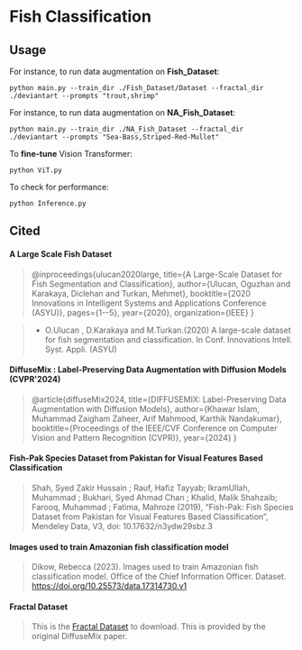 # Fish Classification 
## Usage

For instance, to run data augmentation on **Fish_Dataset**: 
```
python main.py --train_dir ./Fish_Dataset/Dataset --fractal_dir ./deviantart --prompts "trout,shrimp"
```

For instance, to run data augmentation on **NA_Fish_Dataset**: 
```
python main.py --train_dir ./NA_Fish_Dataset --fractal_dir ./deviantart --prompts "Sea-Bass,Striped-Red-Mullet"
```

To **fine-tune** Vision Transformer:
```
python ViT.py
```

To check for performance:
```
python Inference.py
```

## Cited
#### A Large Scale Fish Dataset
> @inproceedings{ulucan2020large,
> title={A Large-Scale Dataset for Fish Segmentation and Classification},
> author={Ulucan, Oguzhan and Karakaya, Diclehan and Turkan, Mehmet},
> booktitle={2020 Innovations in Intelligent Systems and Applications Conference (ASYU)},
> pages={1--5},
> year={2020},
> organization={IEEE}
> }

> * O.Ulucan , D.Karakaya and M.Turkan.(2020) A large-scale dataset for fish segmentation and classification.
> In Conf. Innovations Intell. Syst. Appli. (ASYU)

#### DiffuseMix : Label-Preserving Data Augmentation with Diffusion Models (CVPR'2024)
> @article{diffuseMix2024,
> title={DIFFUSEMIX: Label-Preserving Data Augmentation with Diffusion Models},
> author={Khawar Islam, Muhammad Zaigham Zaheer, Arif Mahmood, Karthik Nandakumar},
> booktitle={Proceedings of the IEEE/CVF Conference on Computer Vision and Pattern Recognition (CVPR)},
> year={2024}
> }

#### Fish-Pak Species Dataset from Pakistan for Visual Features Based Classification
> Shah, Syed Zakir Hussain ; Rauf, Hafiz Tayyab; IkramUllah, Muhammad ; Bukhari, Syed Ahmad Chan ;  Khalid, Malik Shahzaib; Farooq, 
> Muhammad ; Fatima, Mahroze  (2019), “Fish-Pak: Fish Species Dataset from Pakistan for Visual Features Based Classification”, Mendeley 
> Data, V3, doi: 10.17632/n3ydw29sbz.3

#### Images used to train Amazonian fish classification model
> Dikow, Rebecca (2023). Images used to train Amazonian fish classification model. Office of the Chief Information Officer. Dataset. 
> https://doi.org/10.25573/data.17314730.v1

#### Fractal Dataset
> This is the [Fractal Dataset](<https://drive.google.com/drive/folders/1uxK7JaO1NaJxaAGViQa1bZfX6ZzNMzx2>) to download. 
> This is provided by the original DiffuseMix paper.

